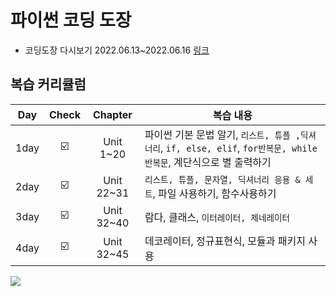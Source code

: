  # 파이썬 코딩 도장
 - 코딩도장 다시보기 2022.06.13~2022.06.16
 [링크](https://dojang.io/course/view.php?id=7)

 ## 복습 커리큘럼

| Day | Check | Chapter | 복습 내용 |
| ------ | :--: | :--: |----------- |
| 1day | ☑️ | Unit 1~20 | 파이썬 기본 문법 알기, ```리스트, 튜플 ,딕셔너리```, ```if, else, elif```, ```for반복문, while반복문```, 계단식으로 별 출력하기|
| 2day | ☑️ | Unit 22~31| ```리스트, 튜플, 문자열, 딕셔너리 응용 & 세트```, 파일 사용하기, 함수사용하기  |
| 3day | ☑️ | Unit 32~40| 람다, 클래스, ```이터레이터, 제네레이터```|
| 4day | ☑️ | Unit 32~45 | 데코레이터, 정규표현식, 모듈과 패키지 사용|
 


![](http://i.imgur.com/BzEJ1yv.png)
